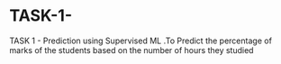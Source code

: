 # TASK-1-
TASK 1 - Prediction using Supervised ML .To Predict the percentage of marks of the students based on the number of hours they studied
